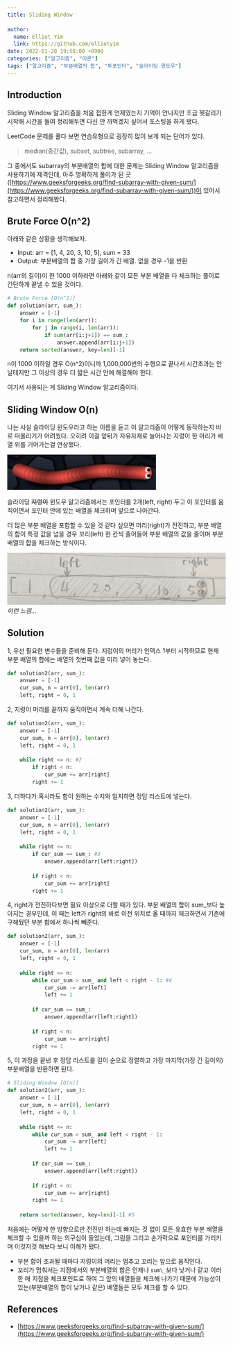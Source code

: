 ```yaml
---
title: Sliding Window

author:
  name: Elliot Yim
  link: https://github.com/elliotyim
date: 2022-01-20 19:58:00 +0900
categories: ["알고리즘", "이론"]
tags: ["알고리즘", "부분배열의 합", "투포인터", "슬라이딩 윈도우"]
---
```


## Introduction

Sliding Window 알고리즘을 처음 접한게 언제였는지 기억이 안나지만 조금 헷갈리기 시작해 시간을 들여 정리해두면 다신 안 까먹겠지 싶어서 포스팅을 하게 됐다.

LeetCode 문제를 풀다 보면 연습유형으로 굉장히 많이 보게 되는 단어가 있다.

> median(중간값), subset, subtree, subarray, ...

그 중에서도 subarray의 부분배열의 합에 대한 문제는 Sliding Window 알고리즘을 사용하기에 제격인데, 아주 명확하게 풀이가 된 곳([https://www.geeksforgeeks.org/find-subarray-with-given-sum/](https://www.geeksforgeeks.org/find-subarray-with-given-sum/))이 있어서 참고하면서 정리해봤다.

## Brute Force O(n^2)

아래와 같은 상황을 생각해보자.

- Input: arr = [1, 4, 20, 3, 10, 5], sum = 33
- Output: 부분배열의 합 중 가장 길이가 긴 배열. 없을 경우 -1을 반환

n(arr의 길이)이 한 1000 이하라면 아래와 같이 모든 부분 배열을 다 체크하는 풀이로 간단하게 끝낼 수 있을 것이다.

```python
# Brute Force [O(n^2)]
def solution(arr, sum_):
    answer = [-1]
    for i in range(len(arr)):
        for j in range(i, len(arr)):
            if sum(arr[i:j+1]) == sum_:
                answer.append(arr[i:j+1])
    return sorted(answer, key=len)[-1]
```

n이 1000 이하일 경우 O(n^2)이니까 1,000,000번의 수행으로 끝나서 시간초과는 안날테지만 그 이상의 경우 더 짧은 시간 안에 해결해야 한다.

여기서 사용되는 게 Sliding Window 알고리즘이다.

## Sliding Window O(n)

나는 사실 슬라이딩 윈도우라고 하는 이름을 듣고 이 알고리즘이 어떻게 동작하는지 바로 떠올리기가 어려웠다. 오히려 이걸 앞뒤가 자유자재로 늘어나는 지렁이 한 마리가 배열 위를 기어가는걸 연상했다.

![earthworm](/assets/img/algorithm/sliding-window/earthworm.jpg)

슬라이딩 ~~지렁이~~ 윈도우 알고리즘에서는 포인터를 2개(left, right) 두고 이 포인터를 움직이면서 포인터 안에 있는 배열을 체크하며 앞으로 나아간다.

더 많은 부분 배열을 포함할 수 있을 것 같다 싶으면 머리(right)가 전진하고, 부분 배열의 합이 특정 값을 넘을 경우 꼬리(left) 한 칸씩 줄어들어 부분 배열의 값을 줄이며 부분 배열의 합을 체크하는 방식이다.

![earthworm](/assets/img/algorithm/sliding-window/earthworm2.jpg)
_이런 느낌..._

## Solution

1, 우선 필요한 변수들을 준비해 둔다. 지렁이의 머리가 인덱스 1부터 시작하므로 현재 부분 배열의 합에는 배열의 첫번째 값을 미리 넣어 놓는다.

```python
def solution2(arr, sum_):
    answer = [-1]
    cur_sum, n = arr[0], len(arr)
    left, right = 0, 1
```

2, 지렁이 머리를 끝까지 움직이면서 계속 더해 나간다.

```python
def solution2(arr, sum_):
    answer = [-1]
    cur_sum, n = arr[0], len(arr)
    left, right = 0, 1

    while right <= n: #2
        if right < n:
            cur_sum += arr[right]
        right += 1
```

3, 더하다가 혹시라도 합이 원하는 수치와 일치하면 정답 리스트에 넣는다.

```python
def solution2(arr, sum_):
    answer = [-1]
    cur_sum, n = arr[0], len(arr)
    left, right = 0, 1

    while right <= n:
        if cur_sum == sum_: #3
            answer.append(arr[left:right])

        if right < n:
            cur_sum += arr[right]
        right += 1
```

4, right가 전진하다보면 필요 이상으로 더할 때가 있다. 부분 배열의 합이 sum\_보다 높아지는 경우인데, 이 때는 left가 right의 바로 이전 위치로 올 때까지 체크하면서 기존에 구해뒀던 부분 합에서 하나씩 빼준다.

```python
def solution2(arr, sum_):
    answer = [-1]
    cur_sum, n = arr[0], len(arr)
    left, right = 0, 1

    while right <= n:
        while cur_sum > sum_ and left < right - 1: #4
            cur_sum -= arr[left]
            left += 1

        if cur_sum == sum_:
            answer.append(arr[left:right])

        if right < n:
            cur_sum += arr[right]
        right += 1
```

5, 이 과정을 끝낸 후 정답 리스트를 길이 순으로 정렬하고 가장 마지막(가장 긴 길이의) 부분배열을 반환하면 된다.

```python
# Sliding Window [O(n)]
def solution2(arr, sum_):
    answer = [-1]
    cur_sum, n = arr[0], len(arr)
    left, right = 0, 1

    while right <= n:
        while cur_sum > sum_ and left < right - 1:
            cur_sum -= arr[left]
            left += 1

        if cur_sum == sum_:
            answer.append(arr[left:right])

        if right < n:
            cur_sum += arr[right]
        right += 1

    return sorted(answer, key=len)[-1] #5
```

처음에는 어떻게 한 방향으로만 전진만 하는데 빠지는 것 없이 모든 유효한 부분 배열을 체크할 수 있을까 하는 의구심이 들었는데, 그림을 그리고 손가락으로 포인터를 가리키며 이것저것 해보다 보니 이해가 됐다.

- 부분 합이 초과될 때마다 지렁이의 머리는 멈추고 꼬리는 앞으로 움직인다.
- 꼬리가 멈춰서는 지점에서의 부분배열의 합은 언제나 `sum\_`보다 낮거나 같고 이러한 매 지점을 체크포인트로 하여 그 앞의 배열들을 체크해 나가기 때문에 가능성이 있는(부분배열의 합이 낮거나 같은) 배열들은 모두 체크를 할 수 있다.

## References

- [https://www.geeksforgeeks.org/find-subarray-with-given-sum/](https://www.geeksforgeeks.org/find-subarray-with-given-sum/)

